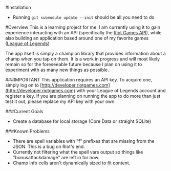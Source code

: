 #Installation
* Running ```git submodule update --init``` should be all you need to do

#Overview
This is a learning project for me. I am currently using it to gain experience interacting with an API (specifically the [Riot Games API](https://developer.riotgames.com/docs/getting-started)), while also building an application based around one of my favorite games ([League of Legends](https://www.leagueoflegends.com))

The app itself is simply a champion library that provides information about a champ when you tap on them. It is a work in progress and will most likely remain so for the foreseeable future because I plan on using it to experiment with as many new things as possible.

###IMPORTANT 
This application requires an API key. To acquire one, simply log on to [http://developer.riotgames.com](http://developer.riotgames.com) with your League of Legends account and register a key. If you are planning on running the app to do more than just test it out, please replace my API key with your own.

###Current Goals
* Create a database for local storage (Core Data or straight SQLite)

###Known Problems
 * There are spell variables with "f" prefixes that are missing from the JSON. This is a bug on Riot's end.
 * Currently not filtering what the spell vars output so things like "bonusattackdamage" are left in for now.
 * Champ info cells aren't dynamically sized to fit content.